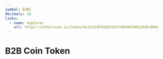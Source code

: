 ```yaml
---
symbol: B2BC
decimals: 18
links:
  - name: explorer
    url: https://etherscan.io/token/0x31414F9166291FC486965991264Ec00eB1f60603
---
```


# B2B Coin Token
